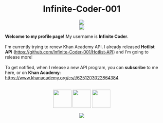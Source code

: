 <h1 align="center">Infinite-Coder-001</h1>

<p align="center">
  <img src = "http://github-readme-streak-stats.herokuapp.com?user=Infinite-Coder-001&theme=dark&background=000000"></img><br>
  <img src = "https://github-readme-stats.vercel.app/api/top-langs/?username=your-github-username&layout=compact&theme=vision-friendly-dark"></img>
</p>

<!--
[![GitHub Streak](https://streak-stats.demolab.com?user=Infinite-Coder-001&theme=vue&hide_border=true)](https://git.io/streak-stats)
-->
  
<!--
**Infinite-Coder-001/Infinite-Coder-001** is a ✨ _special_ ✨ repository because its `README.md` (this file) appears on your GitHub profile.

Here are some ideas to get you started:

- 🔭 I’m currently working on ...
- 🌱 I’m currently learning ...
- 👯 I’m looking to collaborate on ...
- 🤔 I’m looking for help with ...
- 💬 Ask me about ...
- 📫 How to reach me: ...
- 😄 Pronouns: ...
- ⚡ Fun fact: ...
-->

**Welcome to my profile page!** My username is **Infinite Coder**. <br><br>
I'm currently trying to renew Khan Academy API. I already released **Hotlist API** (https://github.com/Infinite-Coder-001/Hotlist-API) and I'm going to release more! <br><br>
To get notified, when I release a new API program, you can **subscribe** to me here, or on **Khan Academy**: <br>
https://www.khanacademy.org/cs/i/6251203022864384<br><br>

<div align="center">
  <img src = "https://encrypted-tbn0.gstatic.com/images?q=tbn:ANd9GcQ4j3e6xR-AluYrXGgHPly-wL60wdfeBORToCdREDZ0zfjBG8uaJcBmoPqEIw2YN4NcrCQ&usqp=CAU" height = "60">
  <img src = "https://cdn3.iconfinder.com/data/icons/logos-and-brands-adobe/512/267_Python-512.png" height = "60">
  <img src = "https://seekicon.com/free-icon-download/arduino_2.svg" height = "60">
</div>

<p align = "center"><img src = "https://komarev.com/ghpvc/?username=Infinite-Coder-001&label=Profile+views&style=flat"></p>
